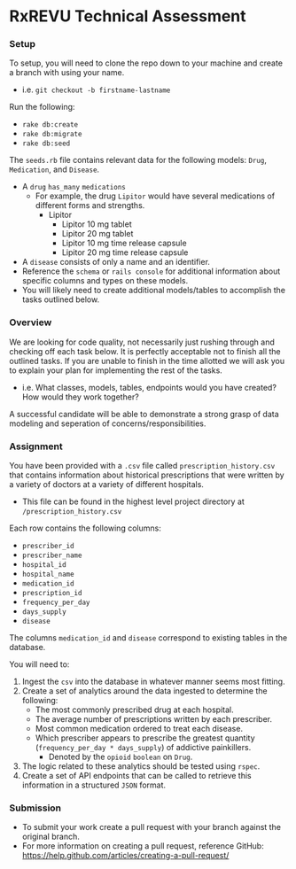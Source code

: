 # RxREVU Technical Assessment

### Setup

To setup, you will need to clone the repo down to your machine and create a branch with using your name.
* i.e. `git checkout -b firstname-lastname`

Run the following:

* `rake db:create`
* `rake db:migrate`
* `rake db:seed`

The `seeds.rb` file contains relevant data for the following models: `Drug`, `Medication`, and `Disease`.
* A `drug` `has_many` `medications`
    * For example, the drug `Lipitor` would have several medications of different forms and strengths.
        * Lipitor
            * Lipitor 10 mg tablet
            * Lipitor 20 mg tablet
            * Lipitor 10 mg time release capsule
            * Lipitor 20 mg time release capsule
* A `disease` consists of only a name and an identifier.
* Reference the `schema` or `rails console` for additional information about specific columns and types on these models.
* You will likely need to create additional models/tables to accomplish the tasks outlined below. 

### Overview
We are looking for code quality, not necessarily just rushing through and checking off each task below. It is perfectly acceptable not to finish all the outlined tasks. If you are unable to finish in the time allotted we will ask you to explain your plan for implementing the rest of the tasks.
* i.e. What classes, models, tables, endpoints would you have created? How would they work together?

A successful candidate will be able to demonstrate a strong grasp of data modeling and seperation of concerns/responsibilities.

### Assignment

You have been provided with a `.csv` file called `prescription_history.csv` that contains information about historical prescriptions that were written by a variety of doctors at a variety of different hospitals.
* This file can be found in the highest level project directory at `/prescription_history.csv` 

Each row contains the following columns:
* `prescriber_id`
* `prescriber_name`
* `hospital_id`
* `hospital_name`
* `medication_id`
* `prescription_id`
* `frequency_per_day`
* `days_supply`
* `disease`

The columns `medication_id` and `disease` correspond to existing tables in the database. 

You will need to:

1. Ingest the `csv` into the database in whatever manner seems most fitting.
2.  Create a set of analytics around the data ingested to determine the following:
    * The most commonly prescribed drug at each hospital.
    * The average number of prescriptions written by each prescriber.
    * Most common medication ordered to treat each disease.
    * Which prescriber appears to prescribe the greatest quantity (`frequency_per_day * days_supply`) of addictive painkillers.
        * Denoted by the `opioid` `boolean` on `Drug`.
3. The logic related to these analytics should be tested using `rspec`.
4. Create a set of API endpoints that can be called to retrieve this information in a structured `JSON` format.

### Submission
* To submit your work create a pull request with your branch against the original branch.
* For more information on creating a pull request, reference GitHub: https://help.github.com/articles/creating-a-pull-request/











